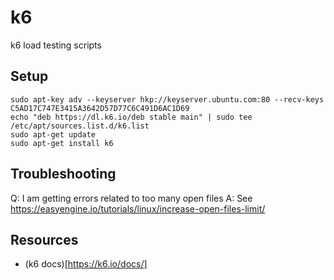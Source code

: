 # k6

 k6 load testing scripts

## Setup
```
sudo apt-key adv --keyserver hkp://keyserver.ubuntu.com:80 --recv-keys C5AD17C747E3415A3642D57D77C6C491D6AC1D69
echo "deb https://dl.k6.io/deb stable main" | sudo tee /etc/apt/sources.list.d/k6.list
sudo apt-get update
sudo apt-get install k6
```

## Troubleshooting 

Q: I am getting errors related to too many open files
A: See https://easyengine.io/tutorials/linux/increase-open-files-limit/

## Resources

- (k6 docs)[https://k6.io/docs/]